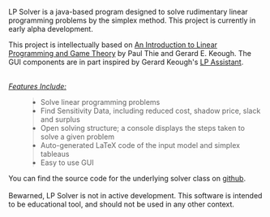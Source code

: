 LP Solver is a java-based program designed to solve rudimentary linear programming problems by the simplex method.  This project is currently in early alpha development.

This project is intellectually based on [An Introduction to Linear Programming and Game Theory](https://www.wiley-vch.de/publish/en/books/newTitles200808/0-470-23286-2/description/?sID=lcezeae3m3tsuadl7kte2852zq) by Paul Thie and Gerard E. Keough.  The GUI components are in part inspired by Gerard Keough's [LP Assistant](http://www2.bc.edu/~keough/software.html).

<br><i><u>Features Include:</u></i>
<ul>
<blockquote><li>Solve linear programming problems</li>
<li>Find Sensitivity Data, including reduced cost, shadow price, slack and surplus</li>
<li>Open solving structure; a console displays the steps taken to solve a given problem</li>
<li>Auto-generated LaTeX code of the input model and simplex tableaus</li>
<li>Easy to use GUI</li></ul></blockquote>

You can find the source code for the underlying solver class on <a href='https://github.com/gthole/lpp'>github</a>.<br>
<br>
Bewarned, LP Solver is not in active development.  This software is intended to be educational tool, and should not be used in any other context.